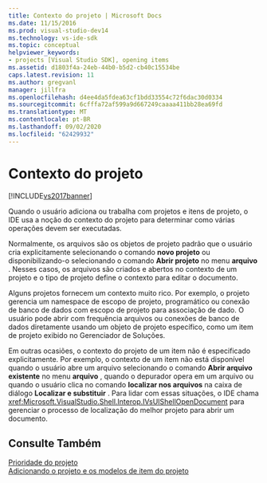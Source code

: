 ```yaml
---
title: Contexto do projeto | Microsoft Docs
ms.date: 11/15/2016
ms.prod: visual-studio-dev14
ms.technology: vs-ide-sdk
ms.topic: conceptual
helpviewer_keywords:
- projects [Visual Studio SDK], opening items
ms.assetid: d1803f4a-24eb-44b0-b5d2-cb40c15534be
caps.latest.revision: 11
ms.author: gregvanl
manager: jillfra
ms.openlocfilehash: d4ee4da5fdea63cf1bdd33554c72f6dac30d0334
ms.sourcegitcommit: 6cfffa72af599a9d667249caaaa411bb28ea69fd
ms.translationtype: MT
ms.contentlocale: pt-BR
ms.lasthandoff: 09/02/2020
ms.locfileid: "62429932"
---
```

# <a name="project-context"></a>Contexto do projeto
[!INCLUDE[vs2017banner](../../includes/vs2017banner.md)]

Quando o usuário adiciona ou trabalha com projetos e itens de projeto, o IDE usa a noção do contexto do projeto para determinar como várias operações devem ser executadas.  
  
 Normalmente, os arquivos são os objetos de projeto padrão que o usuário cria explicitamente selecionando o comando **novo projeto** ou disponibilizando-o selecionando o comando **Abrir projeto** no menu **arquivo** . Nesses casos, os arquivos são criados e abertos no contexto de um projeto e o tipo de projeto define o contexto para editar o documento.  
  
 Alguns projetos fornecem um contexto muito rico. Por exemplo, o projeto gerencia um namespace de escopo de projeto, programático ou conexão de banco de dados com escopo de projeto para associação de dado. O usuário pode abrir com frequência arquivos ou conexões de banco de dados diretamente usando um objeto de projeto específico, como um item de projeto exibido no Gerenciador de Soluções.  
  
 Em outras ocasiões, o contexto do projeto de um item não é especificado explicitamente. Por exemplo, o contexto de um item não está disponível quando o usuário abre um arquivo selecionando o comando **Abrir arquivo existente** no menu **arquivo** , quando o depurador opera em um arquivo ou quando o usuário clica no comando **localizar nos arquivos** na caixa de diálogo **Localizar e substituir** . Para lidar com essas situações, o IDE chama <xref:Microsoft.VisualStudio.Shell.Interop.IVsUIShellOpenDocument> para gerenciar o processo de localização do melhor projeto para abrir um documento.  
  
## <a name="see-also"></a>Consulte Também  
 [Prioridade do projeto](../../extensibility/internals/project-priority.md)   
 [Adicionando o projeto e os modelos de item do projeto](../../extensibility/internals/adding-project-and-project-item-templates.md)
